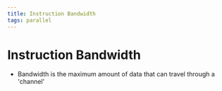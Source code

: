 ```yaml
---
title: Instruction Bandwidth
tags: parallel 
---
```


# Instruction Bandwidth
- Bandwidth is the maximum amount of data that can travel through a 'channel'


















































